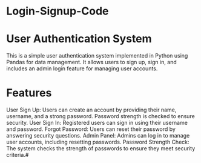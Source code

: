 # Login-Signup-Code
# User Authentication System
This is a simple user authentication system implemented in Python using Pandas for data management. It allows users to sign up, sign in, and includes an admin login feature for managing user accounts.

# Features
User Sign Up: Users can create an account by providing their name, username, and a strong password. Password strength is checked to ensure security.
User Sign In: Registered users can sign in using their username and password.
Forgot Password: Users can reset their password by answering security questions.
Admin Panel: Admins can log in to manage user accounts, including resetting passwords.
Password Strength Check: The system checks the strength of passwords to ensure they meet security criteria.#
